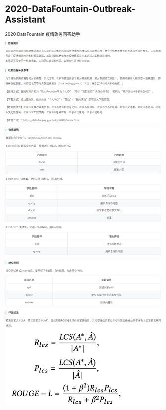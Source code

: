 # 2020-DataFountain-Outbreak-Assistant
2020 DataFountain 疫情政务问答助手

![](images/rule_0.png)

![](images/rule_1.png)

![](images/rule_2.png)

